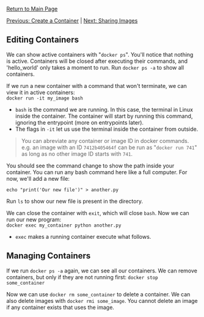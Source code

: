 [Return to Main Page](README.md)

[Previous: Create a Container](create_container.md) | [Next: Sharing Images](sharing-images.md)

## Editing Containers
We can show active containers with "`docker ps`". You'll notice that nothing is active. Containers will be closed after executing their commands, and 'hello_world' only takes a moment to run. Run `docker ps -a` to show all containers.


If we run a new container with a command that won't terminate, we can view it in active containers:  
`docker run -it my_image bash`
* `bash` is the command we are running. In this case, the terminal in Linux inside the container. The container will start by running this command, ignoring the entrypoint (more on entrypoints later).
* The flags in `-it` let us use the terminal inside the container from outside.
> You can abreviate any container or image ID in docker commands. e.g. an image with an ID `7412b405464f` can be run as "`docker run 741`" as long as no other image ID starts with `741`.  

You should see the command change to show the path inside your container. You can run any bash command here like a full computer. For now, we'll add a new file:

`echo "print('Our new file')" > another.py`

Run `ls` to show our new file is present in the directory.

We can close the container with `exit`, which will close `bash`. Now we can run our new program:  
`docker exec my_container python another.py`
* `exec` makes a running container execute what follows.

## Managing Containers
If we run `docker ps -a` again, we can see all our containers. We can remove containers, but only if they are not running first:
`docker stop some_container`

Now we can use `docker rm some_container` to delete a container.
We can also delete images with `docker rmi some_image`. You cannot delete an image if any container exists that uses the image.

